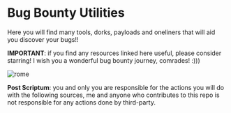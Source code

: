 # Bug Bounty Utilities

Here you will find many tools, dorks, payloads and oneliners that will aid you discover your bugs!!

**IMPORTANT**: if you find any resources linked here useful, please consider starring! I wish you a wonderful bug bounty journey, comrades! :)))

![rome](https://github.com/dante-tech/Bug-Bounty-Utilities/assets/148709693/13fc6ae4-a2fc-4ff0-9207-d128310968d5)

**Post Scriptum**: you and only you are responsible for the actions you will do with the following sources, me and anyone who contributes to this repo is not responsible for any actions done by third-party.
